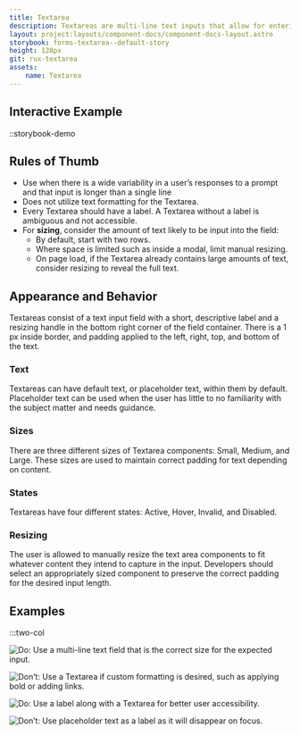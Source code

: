 ```yaml
---
title: Textarea
description: Textareas are multi-line text inputs that allow for entering text in a larger area than a single-line text input would allow. They are typically used for multi-line input use cases like comments or feedback.
layout: project:layouts/component-docs/component-docs-layout.astro
storybook: forms-textarea--default-story
height: 128px
git: rux-textarea
assets:
    name: Textarea
---
```


## Interactive Example

::storybook-demo

<!-- Textareas are multi-line text inputs that allow for entering text in a larger area than a single-line text input would allow. They are typically used for multi-line input use cases like comments or feedback. -->

## Rules of Thumb

- Use when there is a wide variability in a user’s responses to a prompt and that input is longer than a single line
- Does not utilize text formatting for the Textarea.
- Every Textarea should have a label. A Textarea without a label is ambiguous and not accessible.
- For **sizing**, consider the amount of text likely to be input into the field:
  - By default, start with two rows.
  - Where space is limited such as inside a modal, limit manual resizing.
  - On page load, if the Textarea already contains large amounts of text, consider resizing to reveal the full text.

## Appearance and Behavior

Textareas consist of a text input field with a short, descriptive label and a resizing handle in the bottom right corner of the field container. There is a 1 px inside border, and padding applied to the left, right, top, and bottom of the text.

### Text

Textareas can have default text, or placeholder text, within them by default. Placeholder text can be used when the user has little to no familiarity with the subject matter and needs guidance.

### Sizes

There are three different sizes of Textarea components: Small, Medium, and Large. These sizes are used to maintain correct padding for text depending on content.

### States

Textareas have four different states: Active, Hover, Invalid, and Disabled.

### Resizing

The user is allowed to manually resize the text area components to fit whatever content they intend to capture in the input. Developers should select an appropriately sized component to preserve the correct padding for the desired input length.

## Examples

:::two-col

![Do: Use a multi-line text field that is the correct size for the expected input.](/img/components/textareas-do-1.png "Do: Use a multi-line text field that is the correct size for the expected input.")

![Don’t: Use a Textarea if custom formatting is desired, such as applying bold or adding links.](/img/components/textareas-dont-1.png "Don’t: Use a Textarea if custom formatting is desired, such as applying bold or adding links.")

![Do: Use a label along with a Textarea for better user accessibility.](/img/components/textareas-do-2.png "Do: Use a label along with a Textarea for better user accessibility.")

![Don’t: Use placeholder text as a label as it will disappear on focus.](/img/components/textareas-dont-2.png "Don’t: Use placeholder text as a label as it will disappear on focus.")
